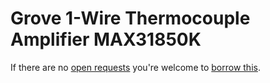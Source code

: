 # Grove 1-Wire Thermocouple Amplifier MAX31850K
If there are no [open requests](../../../../issues?q=is%3Aissue+is%3Aopen+%22Grove+1-Wire+Thermocouple+Amplifier+MAX31850K%22+in%3Atitle) you're welcome to [borrow this](../../../../issues/new?title=Borrow+request+for+Grove+1-Wire+Thermocouple+Amplifier+MAX31850K&body=1+piece+of+%5Bthis%5D%28..%2Fblob%2Fmain%2F.%2FHardware%2FModules%2FGrove_1-Wire_Thermocouple_Amplifier_MAX31850K.md%29+for+~2+weeks.).